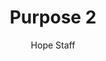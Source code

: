 ---
image: /assets/img/kl/kl_purpose_2.png
title: Purpose 2
number: 2
categories:
  - Meditations
  - Life
  - Purpose
author: Hope Staff
notes: Purpose 2
embed: >-
  EMBED_GOES_HERE
transcript: >-
  SOME LINES OF TEXT START HERE
---